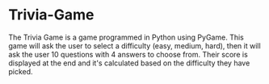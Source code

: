 # Trivia-Game

The Trivia Game is a game programmed in Python using PyGame. This game will ask the user to select a difficulty (easy, medium, hard), then it will ask the user 10 questions with 4 answers to choose from. Their score is displayed at the end and it's calculated based on the difficulty they have picked.
